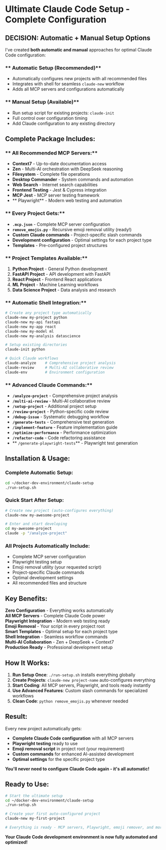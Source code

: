 #  Ultimate Claude Code Setup - Complete Configuration

##  **DECISION: Automatic + Manual Setup Options**

I've created **both automatic and manual** approaches for optimal Claude Code configuration:

### ** Automatic Setup (Recommended)**
- Automatically configures new projects with all recommended files
- Integrates with shell for seamless `claude-new` workflow
- Adds all MCP servers and configurations automatically

### ** Manual Setup (Available)**
- Run setup script for existing projects: `claude-init`
- Full control over configuration timing
- Add Claude configuration to any existing directory

##  **Complete Package Includes:**

### ** All Recommended MCP Servers:**
- **Context7** - Up-to-date documentation access
- **Zen** - Multi-AI orchestration with DeepSeek reasoning
- **Filesystem** - Complete file operations
- **Desktop Commander** - System commands and automation
- **Web Search** - Internet search capabilities
- **Frontend Testing** - Jest & Cypress integration
- **MCP Jest** - MCP server testing framework
- ** Playwright** - Modern web testing and automation

### ** Every Project Gets:**
- **`.mcp.json`** - Complete MCP server configuration
- **`remove_emojis.py`** - Recursive emoji removal utility (ready!)
- **Custom Claude commands** - Project-specific slash commands
- **Development configuration** - Optimal settings for each project type
- **Templates** - Pre-configured project structures

### ** Project Templates Available:**
1. **Python Project** - General Python development
2. **FastAPI Project** - API development with FastAPI
3. **React Project** - Frontend React applications
4. **ML Project** - Machine Learning workflows
5. **Data Science Project** - Data analysis and research

### ** Automatic Shell Integration:**
```bash
# Create any project type automatically
claude-new my-project python
claude-new my-api fastapi
claude-new my-app react
claude-new my-model ml
claude-new my-analysis datascience

# Setup existing directories
claude-init python

# Quick Claude workflows
claude-analyze    # Comprehensive project analysis
claude-review     # Multi-AI collaborative review
claude-env        # Environment configuration
```

### ** Advanced Claude Commands:**
- **`/analyze-project`** - Comprehensive project analysis
- **`/multi-ai-review`** - Multi-AI collaborative review
- **`/setup-project`** - Additional project setup
- **`/review-project`** - Python-specific code review
- **`/debug-issue`** - Systematic debugging workflow
- **`/generate-tests`** - Comprehensive test generation
- **`/implement-feature`** - Feature implementation guide
- **`/optimize-performance`** - Performance optimization
- **`/refactor-code`** - Code refactoring assistance
- ** `/generate-playwright-tests`** - Playwright test generation

##  **Installation & Usage:**

### **Complete Automatic Setup:**
```bash
cd ~/docker-dev-environment/claude-setup
./run-setup.sh
```

### **Quick Start After Setup:**
```bash
# Create new project (auto-configures everything)
claude-new my-awesome-project

# Enter and start developing
cd my-awesome-project
claude -p "/analyze-project"
```

### **All Projects Automatically Include:**
- Complete MCP server configuration
- Playwright testing setup
- Emoji removal utility (your requested script)
- Project-specific Claude commands
- Optimal development settings
- All recommended files and structure

##  **Key Benefits:**

 **Zero Configuration** - Everything works automatically  
 **All MCP Servers** - Complete Claude Code power  
 **Playwright Integration** - Modern web testing ready  
 **Emoji Removal** - Your script in every project root  
 **Smart Templates** - Optimal setup for each project type  
 **Shell Integration** - Seamless workflow commands  
 **Multi-AI Collaboration** - Zen + DeepSeek + Context7  
 **Production Ready** - Professional development setup  

##  **How It Works:**

1. **Run Setup Once**: `./run-setup.sh` installs everything globally
2. **Create Projects**: `claude-new project-name` auto-configures everything
3. **Start Coding**: All MCP servers, Playwright, and tools ready instantly
4. **Use Advanced Features**: Custom slash commands for specialized workflows
5. **Clean Code**: `python remove_emojis.py` whenever needed

##  **Result:**

Every new project automatically gets:
- **Complete Claude Code configuration** with all MCP servers
- **Playwright testing** ready to use
- **Emoji removal script** in project root (your requirement)
- **Custom commands** for enhanced AI-assisted development
- **Optimal settings** for the specific project type

**You'll never need to configure Claude Code again - it's all automatic!** 

##  **Ready to Use:**

```bash
# Start the ultimate setup
cd ~/docker-dev-environment/claude-setup
./run-setup.sh

# Create your first auto-configured project
claude-new my-first-project

# Everything is ready - MCP servers, Playwright, emoji remover, and more!
```

**Your Claude Code development environment is now fully automated and optimized!** 
